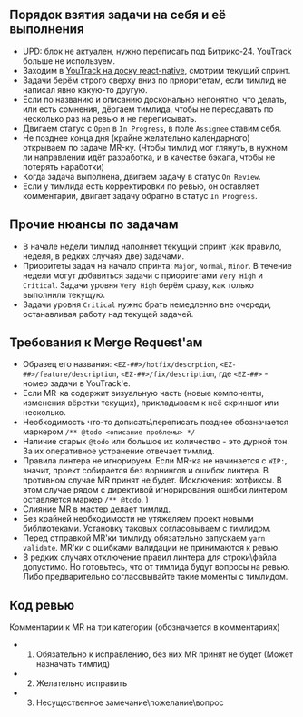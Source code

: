 ## Порядок взятия задачи на себя и её выполнения
-  UPD: блок не актуален, нужно переписать под Битрикс-24. YouTrack больше не используем.
-  Заходим в [YouTrack на доску react-native](https://izipoint.myjetbrains.com/youtrack/agiles/118-1/), смотрим текущий спринт.
-  Задачи берём строго сверху вниз по приоритетам, если тимлид не написал явно какую-то другую.
-  Если по названию и описанию досконально непонятно, что делать, или есть сомнения, дёргаем тимлида, чтобы не пересдавать по несколько раз на ревью и не переписывать.
-  Двигаем статус с `Open` в `In Progress`, в поле `Assignee` ставим себя.
-  Не позднее конца дня (крайне желательно календарного) открываем по задаче MR-ку. (Чтобы тимлид мог глянуть, в нужном ли направлении идёт разработка, и в качестве бэкапа, чтобы не потерять наработки)
-  Когда задача выполнена, двигаем задачу в статус `On Review`.
-  Если у тимлида есть корректировки по ревью, он оставляет комментарии, двигает задачу обратно в статус `In Progress`.

## Прочие нюансы по задачам
-  В начале недели тимлид наполняет текущий спринт (как правило, неделя, в редких случаях две) задачами.
-  Приоритеты задач на начало спринта: `Major`, `Normal`, `Minor`. В течение недели могут добавиться задачи с приоритетами `Very High` и `Critical`. Задачи уровня `Very High` берём сразу, как только выполнили текущую.
-  Задачи уровня `Critical` нужно брать немедленно вне очереди, останавливая работу над текущей задачей.

## Требования к Merge Request'ам
-  Образец его названия: `<EZ-##>/hotfix/descrption`, `<EZ-##>/feature/description`, `<EZ-##>/fix/description`, где `<EZ-##>` - номер задачи в YouTrack'е.
-  Если MR-ка содержит визуальную часть (новые компоненты, изменения вёрстки текущих), прикладываем к неё скриншот или несколько.
-  Необходимость что-то дописать\переписать позднее обозначается маркером `/** @todo <описание проблемы> */`
-  Наличие старых `@todo` или большое их количество - это дурной тон. За их оперативное устранение отвечает тимлид.
-  Правила линтера не игнорируем. Если MR-ка не начинается с `WIP:`, значит, проект собирается без ворнингов и ошибок линтера. В противном случае MR принят не будет. (Исключения: хотфиксы. В этом случае рядом с директивой игнорирования ошибки линтером оставляется маркер `/** @todo`. )
-  Слияние MR в мастер делает тимлид.
-  Без крайней необходимости не утяжеляем проект новыми библиотеками. Установку таковых согласовываем с тимлидом.
-  Перед отправкой MR'ки тимлиду обязательно запускаем `yarn validate`. MR'ки с ошибками валидации не принимаются к ревью.
-  В редких случаях отключение правил линтера для строки\файла допустимо. Но готовьтесь, что от тимлида будут вопросы на ревью. Либо предварительно согласовывайте такие моменты с тимлидом.

## Код ревью

Комментарии к MR на три категории (обозначается в комментариях)

-  1. Обязательно к исправлению, без них MR принят не будет (Может назначать тимлид)
-  2. Желательно исправить
-  3. Несущественное замечание\пожелание\вопрос
